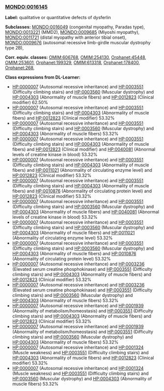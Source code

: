 
### [MONDO:0016145](http://purl.obolibrary.org/obo/MONDO_0016145)
**Label:** qualitative or quantitative defects of dysferlin

**Subclasses:** [MONDO:0016049](http://purl.obolibrary.org/obo/MONDO_0016049) (congenital myopathy, Paradas type), [MONDO:0013221](http://purl.obolibrary.org/obo/MONDO_0013221) (MMD2), [MONDO:0009685](http://purl.obolibrary.org/obo/MONDO_0009685) (Miyoshi myopathy), [MONDO:0011721](http://purl.obolibrary.org/obo/MONDO_0011721) (distal myopathy with anterior tibial onset), [MONDO:0009676](http://purl.obolibrary.org/obo/MONDO_0009676) (autosomal recessive limb-girdle muscular dystrophy type 2B), 

**Corr. equiv. classes:** [OMIM:606768](http://purl.obolibrary.org/obo/OMIM_606768), [OMIM:254130](http://purl.obolibrary.org/obo/OMIM_254130), [Orphanet:45448](http://www.orpha.net/ORDO/Orphanet_45448), [OMIM:253601](http://purl.obolibrary.org/obo/OMIM_253601), [Orphanet:199329](http://www.orpha.net/ORDO/Orphanet_199329), [OMIM:613318](http://purl.obolibrary.org/obo/OMIM_613318), [Orphanet:178400](http://www.orpha.net/ORDO/Orphanet_178400), [Orphanet:268](http://www.orpha.net/ORDO/Orphanet_268), 

**Class expressions from DL-Learner:**

- [HP:0000007](http://purl.obolibrary.org/obo/HP_0000007) (Autosomal recessive inheritance) and [HP:0003551](http://purl.obolibrary.org/obo/HP_0003551) (Difficulty climbing stairs) and [HP:0003560](http://purl.obolibrary.org/obo/HP_0003560) (Muscular dystrophy) and [HP:0004303](http://purl.obolibrary.org/obo/HP_0004303) (Abnormality of muscle fibers) and [HP:0012823](http://purl.obolibrary.org/obo/HP_0012823) (Clinical modifier) 62.50%
- [HP:0000007](http://purl.obolibrary.org/obo/HP_0000007) (Autosomal recessive inheritance) and [HP:0003551](http://purl.obolibrary.org/obo/HP_0003551) (Difficulty climbing stairs) and [HP:0004303](http://purl.obolibrary.org/obo/HP_0004303) (Abnormality of muscle fibers) and [HP:0012823](http://purl.obolibrary.org/obo/HP_0012823) (Clinical modifier) 53.32%
- [HP:0000007](http://purl.obolibrary.org/obo/HP_0000007) (Autosomal recessive inheritance) and [HP:0003551](http://purl.obolibrary.org/obo/HP_0003551) (Difficulty climbing stairs) and [HP:0003560](http://purl.obolibrary.org/obo/HP_0003560) (Muscular dystrophy) and [HP:0004303](http://purl.obolibrary.org/obo/HP_0004303) (Abnormality of muscle fibers) 53.32%
- [HP:0000007](http://purl.obolibrary.org/obo/HP_0000007) (Autosomal recessive inheritance) and [HP:0003551](http://purl.obolibrary.org/obo/HP_0003551) (Difficulty climbing stairs) and [HP:0004303](http://purl.obolibrary.org/obo/HP_0004303) (Abnormality of muscle fibers) and [HP:0012823](http://purl.obolibrary.org/obo/HP_0012823) (Clinical modifier) and [HP:0040081](http://purl.obolibrary.org/obo/HP_0040081) (Abnormal levels of creatine kinase in blood) 53.32%
- [HP:0000007](http://purl.obolibrary.org/obo/HP_0000007) (Autosomal recessive inheritance) and [HP:0003551](http://purl.obolibrary.org/obo/HP_0003551) (Difficulty climbing stairs) and [HP:0004303](http://purl.obolibrary.org/obo/HP_0004303) (Abnormality of muscle fibers) and [HP:0011021](http://purl.obolibrary.org/obo/HP_0011021) (Abnormality of circulating enzyme level) and [HP:0012823](http://purl.obolibrary.org/obo/HP_0012823) (Clinical modifier) 53.32%
- [HP:0000007](http://purl.obolibrary.org/obo/HP_0000007) (Autosomal recessive inheritance) and [HP:0003551](http://purl.obolibrary.org/obo/HP_0003551) (Difficulty climbing stairs) and [HP:0004303](http://purl.obolibrary.org/obo/HP_0004303) (Abnormality of muscle fibers) and [HP:0010876](http://purl.obolibrary.org/obo/HP_0010876) (Abnormality of circulating protein level) and [HP:0012823](http://purl.obolibrary.org/obo/HP_0012823) (Clinical modifier) 53.32%
- [HP:0000007](http://purl.obolibrary.org/obo/HP_0000007) (Autosomal recessive inheritance) and [HP:0003551](http://purl.obolibrary.org/obo/HP_0003551) (Difficulty climbing stairs) and [HP:0003560](http://purl.obolibrary.org/obo/HP_0003560) (Muscular dystrophy) and [HP:0004303](http://purl.obolibrary.org/obo/HP_0004303) (Abnormality of muscle fibers) and [HP:0040081](http://purl.obolibrary.org/obo/HP_0040081) (Abnormal levels of creatine kinase in blood) 53.32%
- [HP:0000007](http://purl.obolibrary.org/obo/HP_0000007) (Autosomal recessive inheritance) and [HP:0003551](http://purl.obolibrary.org/obo/HP_0003551) (Difficulty climbing stairs) and [HP:0003560](http://purl.obolibrary.org/obo/HP_0003560) (Muscular dystrophy) and [HP:0004303](http://purl.obolibrary.org/obo/HP_0004303) (Abnormality of muscle fibers) and [HP:0011021](http://purl.obolibrary.org/obo/HP_0011021) (Abnormality of circulating enzyme level) 53.32%
- [HP:0000007](http://purl.obolibrary.org/obo/HP_0000007) (Autosomal recessive inheritance) and [HP:0003551](http://purl.obolibrary.org/obo/HP_0003551) (Difficulty climbing stairs) and [HP:0003560](http://purl.obolibrary.org/obo/HP_0003560) (Muscular dystrophy) and [HP:0004303](http://purl.obolibrary.org/obo/HP_0004303) (Abnormality of muscle fibers) and [HP:0010876](http://purl.obolibrary.org/obo/HP_0010876) (Abnormality of circulating protein level) 53.32%
- [HP:0000007](http://purl.obolibrary.org/obo/HP_0000007) (Autosomal recessive inheritance) and [HP:0003236](http://purl.obolibrary.org/obo/HP_0003236) (Elevated serum creatine phosphokinase) and [HP:0003551](http://purl.obolibrary.org/obo/HP_0003551) (Difficulty climbing stairs) and [HP:0004303](http://purl.obolibrary.org/obo/HP_0004303) (Abnormality of muscle fibers) and [HP:0012823](http://purl.obolibrary.org/obo/HP_0012823) (Clinical modifier) 53.32%
- [HP:0000007](http://purl.obolibrary.org/obo/HP_0000007) (Autosomal recessive inheritance) and [HP:0003236](http://purl.obolibrary.org/obo/HP_0003236) (Elevated serum creatine phosphokinase) and [HP:0003551](http://purl.obolibrary.org/obo/HP_0003551) (Difficulty climbing stairs) and [HP:0003560](http://purl.obolibrary.org/obo/HP_0003560) (Muscular dystrophy) and [HP:0004303](http://purl.obolibrary.org/obo/HP_0004303) (Abnormality of muscle fibers) 53.32%
- [HP:0000007](http://purl.obolibrary.org/obo/HP_0000007) (Autosomal recessive inheritance) and [HP:0001939](http://purl.obolibrary.org/obo/HP_0001939) (Abnormality of metabolism/homeostasis) and [HP:0003551](http://purl.obolibrary.org/obo/HP_0003551) (Difficulty climbing stairs) and [HP:0004303](http://purl.obolibrary.org/obo/HP_0004303) (Abnormality of muscle fibers) and [HP:0012823](http://purl.obolibrary.org/obo/HP_0012823) (Clinical modifier) 53.32%
- [HP:0000007](http://purl.obolibrary.org/obo/HP_0000007) (Autosomal recessive inheritance) and [HP:0001939](http://purl.obolibrary.org/obo/HP_0001939) (Abnormality of metabolism/homeostasis) and [HP:0003551](http://purl.obolibrary.org/obo/HP_0003551) (Difficulty climbing stairs) and [HP:0003560](http://purl.obolibrary.org/obo/HP_0003560) (Muscular dystrophy) and [HP:0004303](http://purl.obolibrary.org/obo/HP_0004303) (Abnormality of muscle fibers) 53.32%
- [HP:0000007](http://purl.obolibrary.org/obo/HP_0000007) (Autosomal recessive inheritance) and [HP:0001324](http://purl.obolibrary.org/obo/HP_0001324) (Muscle weakness) and [HP:0003551](http://purl.obolibrary.org/obo/HP_0003551) (Difficulty climbing stairs) and [HP:0004303](http://purl.obolibrary.org/obo/HP_0004303) (Abnormality of muscle fibers) and [HP:0012823](http://purl.obolibrary.org/obo/HP_0012823) (Clinical modifier) 53.32%
- [HP:0000007](http://purl.obolibrary.org/obo/HP_0000007) (Autosomal recessive inheritance) and [HP:0001324](http://purl.obolibrary.org/obo/HP_0001324) (Muscle weakness) and [HP:0003551](http://purl.obolibrary.org/obo/HP_0003551) (Difficulty climbing stairs) and [HP:0003560](http://purl.obolibrary.org/obo/HP_0003560) (Muscular dystrophy) and [HP:0004303](http://purl.obolibrary.org/obo/HP_0004303) (Abnormality of muscle fibers) 53.32%



